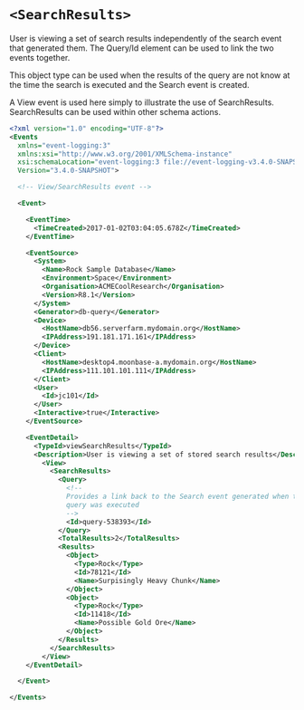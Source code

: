 # `<SearchResults>`

User is viewing a set of search results independently of the search event that generated them.
The Query/Id element can be used to link the two events together.

This object type can be used when the results of the query are not know at the time the search is executed and the Search event is created.

A View event is used here simply to illustrate the use of SearchResults.
SearchResults can be used within other schema actions.

``` xml
<?xml version="1.0" encoding="UTF-8"?>
<Events
  xmlns="event-logging:3"
  xmlns:xsi="http://www.w3.org/2001/XMLSchema-instance"
  xsi:schemaLocation="event-logging:3 file://event-logging-v3.4.0-SNAPSHOT.xsd"
  Version="3.4.0-SNAPSHOT">

  <!-- View/SearchResults event -->

  <Event>

    <EventTime>
      <TimeCreated>2017-01-02T03:04:05.678Z</TimeCreated>
    </EventTime>

    <EventSource>
      <System>
        <Name>Rock Sample Database</Name>
        <Environment>Space</Environment>
        <Organisation>ACMECoolResearch</Organisation>
        <Version>R8.1</Version>
      </System>
      <Generator>db-query</Generator>
      <Device>
        <HostName>db56.serverfarm.mydomain.org</HostName>
        <IPAddress>191.181.171.161</IPAddress>
      </Device>
      <Client>
        <HostName>desktop4.moonbase-a.mydomain.org</HostName>
        <IPAddress>111.101.101.111</IPAddress>
      </Client>
      <User>
        <Id>jc101</Id>
      </User>
      <Interactive>true</Interactive>
    </EventSource>

    <EventDetail>
      <TypeId>viewSearchResults</TypeId>
      <Description>User is viewing a set of stored search results</Description>
        <View>
          <SearchResults>
            <Query>
              <!-- 
              Provides a link back to the Search event generated when the 
              query was executed
              -->
              <Id>query-538393</Id>
            </Query>
            <TotalResults>2</TotalResults>
            <Results>
              <Object>
                <Type>Rock</Type>
                <Id>78121</Id>
                <Name>Surpisingly Heavy Chunk</Name>
              </Object>
              <Object>
                <Type>Rock</Type>
                <Id>11418</Id>
                <Name>Possible Gold Ore</Name>
              </Object>
            </Results>
          </SearchResults>
        </View>
    </EventDetail>

  </Event>

</Events>

```
